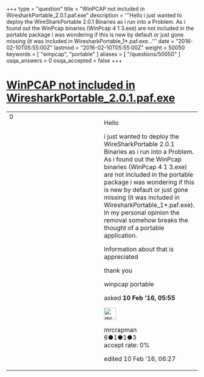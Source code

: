 +++
type = "question"
title = "WinPCAP not included in WiresharkPortable_2.0.1.paf.exe"
description = '''Hello i just wanted to deploy the WireSharkPortable 2.0.1 Binaries as i run into a Problem. As i found out the WinPcap binaries (WinPcap 4 1 3.exe) are not included in the portable package i was wondering if this is new by default or just gone missing (it was included in WiresharkPortable_1*.paf.exe...'''
date = "2016-02-10T05:55:00Z"
lastmod = "2016-02-10T05:55:00Z"
weight = 50050
keywords = [ "winpcap", "portable" ]
aliases = [ "/questions/50050" ]
osqa_answers = 0
osqa_accepted = false
+++

<div class="headNormal">

# [WinPCAP not included in WiresharkPortable\_2.0.1.paf.exe](/questions/50050/winpcap-not-included-in-wiresharkportable_201pafexe)

</div>

<div id="main-body">

<div id="askform">

<table id="question-table" style="width:100%;"><colgroup><col style="width: 50%" /><col style="width: 50%" /></colgroup><tbody><tr class="odd"><td style="width: 30px; vertical-align: top"><div class="vote-buttons"><div id="post-50050-score" class="post-score" title="current number of votes">0</div><div id="favorite-count" class="favorite-count"></div></div></td><td><div id="item-right"><div class="question-body"><p>Hello</p><p>i just wanted to deploy the WireSharkPortable 2.0.1 Binaries as i run into a Problem. As i found out the WinPcap binaries (WinPcap 4 1 3.exe) are not included in the portable package i was wondering if this is new by default or just gone missing (it was included in WiresharkPortable_1*.paf.exe). In my personal opinion the removal somehow breaks the thought of a portable application.</p><p>Information about that is appreciated</p><p>thank you</p></div><div id="question-tags" class="tags-container tags">winpcap portable</div><div id="question-controls" class="post-controls"></div><div class="post-update-info-container"><div class="post-update-info post-update-info-user"><p>asked <strong>10 Feb '16, 05:55</strong></p><img src="https://secure.gravatar.com/avatar/09687fb8170997924bedfe05b16a0f33?s=32&amp;d=identicon&amp;r=g" class="gravatar" width="32" height="32" alt="mrcrapman&#39;s gravatar image" /><p>mrcrapman<br />
<span class="score" title="6 reputation points">6</span><span title="1 badges"><span class="badge1">●</span><span class="badgecount">1</span></span><span title="1 badges"><span class="silver">●</span><span class="badgecount">1</span></span><span title="3 badges"><span class="bronze">●</span><span class="badgecount">3</span></span><br />
<span class="accept_rate" title="Rate of the user&#39;s accepted answers">accept rate:</span> <span title="mrcrapman has no accepted answers">0%</span></p></div><div class="post-update-info post-update-info-edited"><p>edited 10 Feb '16, 06:27</p></div></div><div id="comments-container-50050" class="comments-container"></div><div id="comment-tools-50050" class="comment-tools"></div><div class="clear"></div><div id="comment-50050-form-container" class="comment-form-container"></div><div class="clear"></div></div></td></tr></tbody></table>

</div>

</div>

